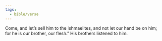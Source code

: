 ```yaml
---
tags:
  - bible/verse
---
```

Come, and let’s sell him to the Ishmaelites, and not let our hand be on him; for he is our brother, our flesh.” His brothers listened to him.